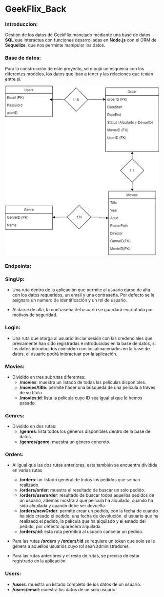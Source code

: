 # GeekFlix_Back

### Introduccion: 
Gestión de los datos de GeekFlix manejado mediante una base de datos **SQL** que interactua con funciones desarrolladas en **Node.js** con el ORM de **Sequelize**, que nos perminte manipular los datos.

### Base de datos:
Para la construcción de este proyecto, se dibujó un esquema con los diferentes modelos, los datos que iban a tener y las relaciones que tenían entre sí.

![image](https://raw.githubusercontent.com/adrian-olmo/GeekFlix_Back/develop/assets/bbdd.png)


### Endpoints:
 ### SingUp: 
 
 - Una ruta dentro de la aplicación que permite al usuario darse de alta con los datos requeridos, un email y una contraseña. Por defecto se le asignara un numero de identificación y un rol de usuario.
 
 - Al darse de alta, la contraseña del usuario se guardará encriptada por motivos de seguridad.

 
 ### Login: 
 
 - Una ruta que otorga al usuario iniciar sesión con las credenciales que previamente han sido registradas e introducidas en la base de datos, si los datos introducidos coinciden con los almacenados en la base de datos, el usuario podrá interactuar por la aplicación.
 
 ### Movies: 
 
 - Dividido en tres subrutas diferentes:
   - **/movies**: muestra un listado de todas las películas disponibles.
   - **/movies/title**: permite hacer una búsqueda de una película a través de su título.
   - **/movies:id**: lista la película cuyo ID sea igual al que le hemos pasado.

 ### Genres: 
 - Dividido en dos rutas:
   - **/genres**: lista todos los géneros disponibles dentro de la base de datos.
   - **/genres/genre**: muestra un género concreto.
   
 ### Orders: 
 - Al igual que las dos rutas anteriores, esta también se encuentra dividida en varias rutas
   - **/orders**: un listado general de todos los pedidos que se han realizado.
   - **/orders/order**: muestra el resultado de buscar un solo pedido.
   - **/orders/userorder**: resultado de buscar todos aquellos pedidos de un usuario, además mostrará que película ha alquilado, cuando ha sido alquilada y cuando debe ser devuelta.
   - **/orders/newOrder**: permite crear un pedido, con la fecha de cuando ha sido creado el pedido, una fecha de devolución, el usuario que ha realizado el pedido, la película que ha alquilado y el estado del pedido, por defecto aparecerá alquilada.
   - **/orders/:id**: esta ruta permitirá al usuario cancelar un pedido.

 - Para las rutas **/orders** y **/orders/:id** se requiere un token que solo se le genera a aquellos usuarios cuyo rol sean administradores.
 - Para las rutas anteriores y el resto de rutas, se precisa de estar registrado en la aplicación.

 ### Users: 
  - **/users**: muestra un listado completo de los datos de un usuario.
  - **/users/email**: muestra los datos de un solo usuario.
